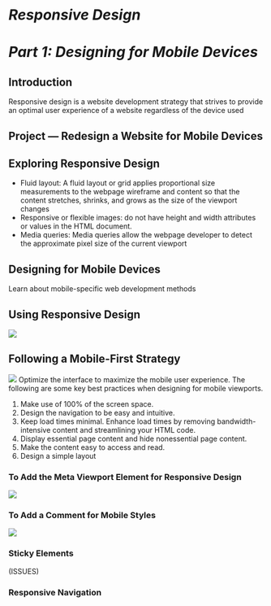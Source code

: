 # _Responsive Design_ 
# _Part 1: Designing for Mobile Devices_

## Introduction
Responsive design is a website development strategy that strives to provide an optimal user experience of a website regardless of the device used
## Project — Redesign a Website for Mobile Devices
## Exploring Responsive Design
- Fluid layout: A fluid layout or grid applies proportional size measurements to the webpage wireframe and content so that the content stretches, shrinks, and grows as the size of the viewport changes
-  Responsive or flexible images: do not have height and width attributes or values in the HTML document.
-  Media queries: Media queries allow the webpage developer to detect the approximate pixel size of the current viewport

## Designing for Mobile Devices
Learn about mobile-specific web development methods
## Using Responsive Design
![](https://uphinh.vn/images/2022/03/07/46b720c87bd967380485c145ea56348f.png)
## Following a Mobile-First Strategy
![](https://uphinh.vn/images/2022/03/07/a1f3afa2f84c102a7671e2afa1170ba4.png)
Optimize the interface to maximize the mobile user experience. The following are some key best practices when designing for mobile viewports.
1. Make use of 100% of the screen space.
2. Design the navigation to be easy and intuitive.
3. Keep load times minimal. Enhance load times by removing bandwidth-intensive 
content and streamlining your HTML code.
4. Display essential page content and hide nonessential page content.
5. Make the content easy to access and read. 
6. Design a simple layout
### To Add the Meta Viewport Element for Responsive Design
![](https://uphinh.vn/images/2022/03/07/41af2f14aca3470a1d82807eec1b811a.png)
### To Add a Comment for Mobile Styles
![](https://uphinh.vn/images/2022/03/07/ef1a2091e0543a3e8c307119d355bf98.png)
### Sticky Elements
(ISSUES)
### Responsive Navigation
